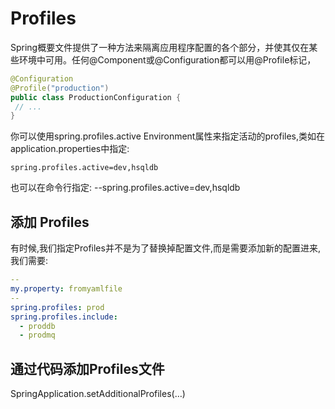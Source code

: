 # Profiles

Spring概要文件提供了一种方法来隔离应用程序配置的各个部分，并使其仅在某些环境中可用。任何@Component或@Configuration都可以用@Profile标记，

```java
@Configuration
@Profile("production")
public class ProductionConfiguration {
 // ...
}
```

你可以使用spring.profiles.active Environment属性来指定活动的profiles,类如在application.properties中指定:

```properties
spring.profiles.active=dev,hsqldb

```

也可以在命令行指定: --spring.profiles.active=dev,hsqldb

## 添加 Profiles

有时候,我们指定Profiles并不是为了替换掉配置文件,而是需要添加新的配置进来,我们需要:

```yaml
--
my.property: fromyamlfile
--
spring.profiles: prod
spring.profiles.include:
  - proddb
  - prodmq
```

## 通过代码添加Profiles文件

SpringApplication.setAdditionalProfiles(…) 